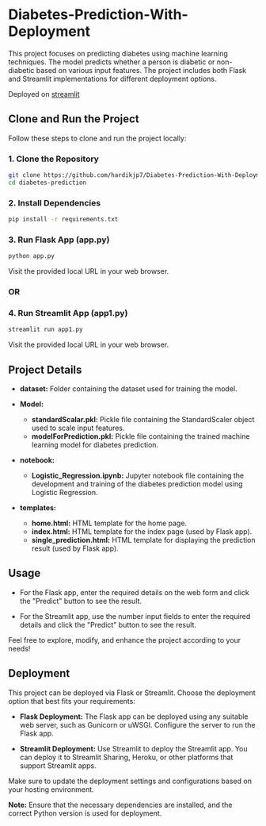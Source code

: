 # Diabetes-Prediction-With-Deployment


This project focuses on predicting diabetes using machine learning techniques. The model predicts whether a person is diabetic or non-diabetic based on various input features. The project includes both Flask and Streamlit implementations for different deployment options. <br>

Deployed on [streamlit ](https://d-pred.streamlit.app/)


## Clone and Run the Project

Follow these steps to clone and run the project locally:

### 1. Clone the Repository
```bash
git clone https://github.com/hardikjp7/Diabetes-Prediction-With-Deployment.git
cd diabetes-prediction
```

### 2. Install Dependencies
```bash
pip install -r requirements.txt
```

### 3. Run Flask App (app.py)
```bash
python app.py
```
Visit the provided local URL in your web browser.

### OR

### 4. Run Streamlit App (app1.py)
```bash
streamlit run app1.py
```
Visit the provided local URL in your web browser.

## Project Details

- **dataset:** Folder containing the dataset used for training the model.
  
- **Model:**
  - **standardScalar.pkl:** Pickle file containing the StandardScaler object used to scale input features.
  - **modelForPrediction.pkl:** Pickle file containing the trained machine learning model for diabetes prediction.

- **notebook:**
  - **Logistic_Regression.ipynb:** Jupyter notebook file containing the development and training of the diabetes prediction model using Logistic Regression.

- **templates:**
  - **home.html:** HTML template for the home page.
  - **index.html:** HTML template for the index page (used by Flask app).
  - **single_prediction.html:** HTML template for displaying the prediction result (used by Flask app).

## Usage

- For the Flask app, enter the required details on the web form and click the "Predict" button to see the result.

- For the Streamlit app, use the number input fields to enter the required details and click the "Predict" button to see the result.

Feel free to explore, modify, and enhance the project according to your needs!

## Deployment

This project can be deployed via Flask or Streamlit. Choose the deployment option that best fits your requirements:

- **Flask Deployment:** The Flask app can be deployed using any suitable web server, such as Gunicorn or uWSGI. Configure the server to run the Flask app.

- **Streamlit Deployment:** Use Streamlit to deploy the Streamlit app. You can deploy it to Streamlit Sharing, Heroku, or other platforms that support Streamlit apps.

Make sure to update the deployment settings and configurations based on your hosting environment.

**Note:** Ensure that the necessary dependencies are installed, and the correct Python version is used for deployment.
